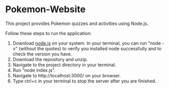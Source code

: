# Pokemon-Website
This project provides Pokemon quizzes and activities using Node.js.

Follow these steps to run the application:

1) Download [node.js](https://nodejs.org/en/download/) on your system. In your terminal, you can run "node -v" (without the quotes) to verify you installed node successfully and to check the version you have.
2) Download the repository and unzip.
3) Navigate to the project directory in your terminal.
4) Run "node index.js".
5) Navigate to http://localhost:3000/ on your browser.
6) Type ctrl+c in your terminal to stop the server after you are finished.

